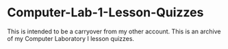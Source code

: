 # Computer-Lab-1-Lesson-Quizzes
This is intended to be a carryover from my other account. This is an archive of my Computer Laboratory I lesson quizzes.
